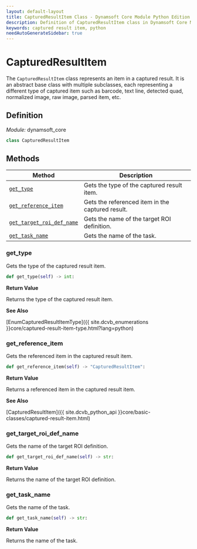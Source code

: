 ```yaml
---
layout: default-layout
title: CapturedResultItem Class - Dynamsoft Core Module Python Edition API Reference
description: Definition of CapturedResultItem class in Dynamsoft Core Module Python Edition.
keywords: captured result item, python
needAutoGenerateSidebar: true
---
```


# CapturedResultItem

The `CapturedResultItem` class represents an item in a captured result. It is an abstract base class with multiple subclasses, each representing a different type of captured item such as barcode, text line, detected quad, normalized image, raw image, parsed item, etc.

## Definition

*Module:* dynamsoft_core

```python
class CapturedResultItem
```

## Methods

| Method                         | Description|
|--------------------------------|------------|
| [`get_type`](#get_type)              | Gets the type of the captured result item. |
| [`get_reference_item`](#get_reference_item)    | Gets the referenced item in the captured result. |
| [`get_target_roi_def_name`](#get_target_roi_def_name) | Gets the name of the target ROI definition. |
| [`get_task_name`](#get_task_name) | Gets the name of the task. |

### get_type

Gets the type of the captured result item.

```python
def get_type(self) -> int:
```

**Return Value**

Returns the type of the captured result item.

**See Also**

[EnumCapturedResultItemType]({{ site.dcvb_enumerations }}core/captured-result-item-type.html?lang=python)

### get_reference_item

Gets the referenced item in the captured result item.

```python
def get_reference_item(self) -> "CapturedResultItem":
```

**Return Value**

Returns a referenced item in the captured result item.

**See Also**

[CapturedResultItem]({{ site.dcvb_python_api }}core/basic-classes/captured-result-item.html)

### get_target_roi_def_name

Gets the name of the target ROI definition.

```python
def get_target_roi_def_name(self) -> str:
```

**Return Value**

Returns the name of the target ROI definition.

### get_task_name

Gets the name of the task.

```python
def get_task_name(self) -> str:
```

**Return Value**

Returns the name of the task.
